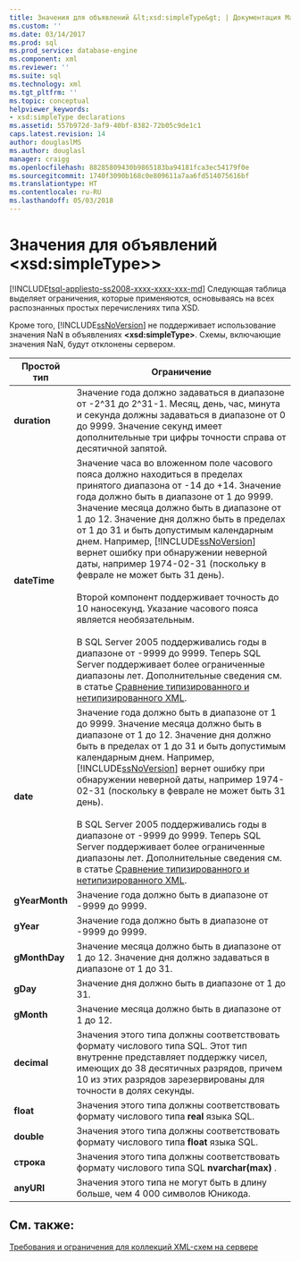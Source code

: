 ```yaml
---
title: Значения для объявлений &lt;xsd:simpleType&gt; | Документация Майкрософт
ms.custom: ''
ms.date: 03/14/2017
ms.prod: sql
ms.prod_service: database-engine
ms.component: xml
ms.reviewer: ''
ms.suite: sql
ms.technology: xml
ms.tgt_pltfrm: ''
ms.topic: conceptual
helpviewer_keywords:
- xsd:simpleType declarations
ms.assetid: 557b972d-3af9-40bf-8382-72b05c9de1c1
caps.latest.revision: 14
author: douglaslMS
ms.author: douglasl
manager: craigg
ms.openlocfilehash: 88285809430b9865183ba94181fca3ec54179f0e
ms.sourcegitcommit: 1740f3090b168c0e809611a7aa6fd514075616bf
ms.translationtype: HT
ms.contentlocale: ru-RU
ms.lasthandoff: 05/03/2018
---
```

# <a name="values-for-ltxsdsimpletypegt-declarations"></a>Значения для объявлений &lt;xsd:simpleType>&gt;
[!INCLUDE[tsql-appliesto-ss2008-xxxx-xxxx-xxx-md](../../includes/tsql-appliesto-ss2008-xxxx-xxxx-xxx-md.md)]
  Следующая таблица выделяет ограничения, которые применяются, основываясь на всех распознанных простых перечислениях типа XSD.  
  
 Кроме того, [!INCLUDE[ssNoVersion](../../includes/ssnoversion-md.md)] не поддерживает использование значения NaN в объявлениях **\<xsd:simpleType>**. Схемы, включающие значения NaN, будут отклонены сервером.  
  
|Простой тип|Ограничение|  
|-----------------|----------------|  
|**duration**|Значение года должно задаваться в диапазоне от -2^31 до 2^31-1. Месяц, день, час, минута и секунда должны задаваться в диапазоне от 0 до 9999. Значение секунд имеет дополнительные три цифры точности справа от десятичной запятой.|  
|**dateTime**|Значение часа во вложенном поле часового пояса должно находиться в пределах принятого диапазона от -14 до +14. Значение года должно быть в диапазоне от 1 до 9999. Значение месяца должно быть в диапазоне от 1 до 12. Значение дня должно быть в пределах от 1 до 31 и быть допустимым календарным днем. Например, [!INCLUDE[ssNoVersion](../../includes/ssnoversion-md.md)] вернет ошибку при обнаружении неверной даты, например 1974-02-31 (поскольку в феврале не может быть 31 день).<br /><br /> Второй компонент поддерживает точность до 10 наносекунд. Указание часового пояса является необязательным.<br /><br /> В SQL Server 2005 поддерживались годы в диапазоне от -9999 до 9999. Теперь SQL Server поддерживает более ограниченные диапазоны лет. Дополнительные сведения см. в статье [Сравнение типизированного и нетипизированного XML](../../relational-databases/xml/compare-typed-xml-to-untyped-xml.md).|  
|**date**|Значение года должно быть в диапазоне от 1 до 9999. Значение месяца должно быть в диапазоне от 1 до 12. Значение дня должно быть в пределах от 1 до 31 и быть допустимым календарным днем. Например, [!INCLUDE[ssNoVersion](../../includes/ssnoversion-md.md)] вернет ошибку при обнаружении неверной даты, например 1974-02-31 (поскольку в феврале не может быть 31 день).<br /><br /> В SQL Server 2005 поддерживались годы в диапазоне от -9999 до 9999. Теперь SQL Server поддерживает более ограниченные диапазоны лет. Дополнительные сведения см. в статье [Сравнение типизированного и нетипизированного XML](../../relational-databases/xml/compare-typed-xml-to-untyped-xml.md).|  
|**gYearMonth**|Значение года должно быть в диапазоне от -9999 до 9999.|  
|**gYear**|Значение года должно быть в диапазоне от -9999 до 9999.|  
|**gMonthDay**|Значение месяца должно быть в диапазоне от 1 до 12. Значение дня должно задаваться в диапазоне от 1 до 31.|  
|**gDay**|Значение дня должно быть в диапазоне от 1 до 31.|  
|**gMonth**|Значение месяца должно быть в диапазоне от 1 до 12.|  
|**decimal**|Значения этого типа должны соответствовать формату числового типа SQL. Этот тип внутренне представляет поддержку чисел, имеющих до 38 десятичных разрядов, причем 10 из этих разрядов зарезервированы для точности в долях секунды.|  
|**float**|Значения этого типа должны соответствовать формату числового типа **real** языка SQL.|  
|**double**|Значения этого типа должны соответствовать формату числового типа **float** языка SQL.|  
|**строка**|Значения этого типа должны соответствовать формату числового типа SQL **nvarchar(max)** .|  
|**anyURI**|Значения этого типа не могут быть в длину больше, чем 4 000 символов Юникода.|  
  
## <a name="see-also"></a>См. также:  
 [Требования и ограничения для коллекций XML-схем на сервере](../../relational-databases/xml/requirements-and-limitations-for-xml-schema-collections-on-the-server.md)  
  
  
